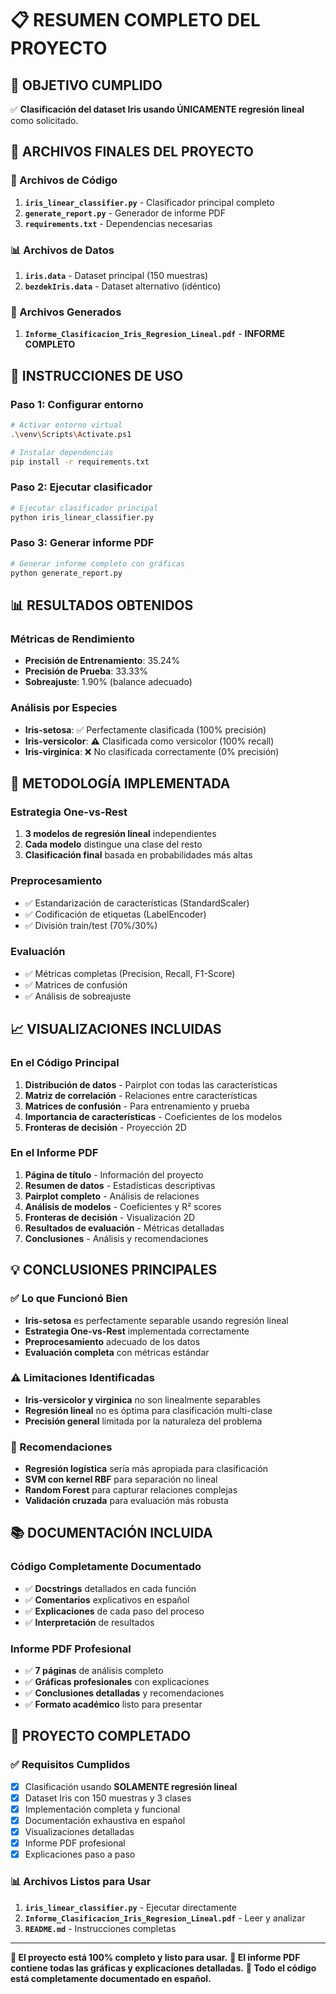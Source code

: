# 📋 RESUMEN COMPLETO DEL PROYECTO

## 🎯 OBJETIVO CUMPLIDO
✅ **Clasificación del dataset Iris usando ÚNICAMENTE regresión lineal** como solicitado.

## 📁 ARCHIVOS FINALES DEL PROYECTO

### 🔧 Archivos de Código
1. **`iris_linear_classifier.py`** - Clasificador principal completo
2. **`generate_report.py`** - Generador de informe PDF
3. **`requirements.txt`** - Dependencias necesarias

### 📊 Archivos de Datos
1. **`iris.data`** - Dataset principal (150 muestras)
2. **`bezdekIris.data`** - Dataset alternativo (idéntico)

### 📄 Archivos Generados
1. **`Informe_Clasificacion_Iris_Regresion_Lineal.pdf`** - **INFORME COMPLETO**

## 🚀 INSTRUCCIONES DE USO

### Paso 1: Configurar entorno
```bash
# Activar entorno virtual
.\venv\Scripts\Activate.ps1

# Instalar dependencias
pip install -r requirements.txt
```

### Paso 2: Ejecutar clasificador
```bash
# Ejecutar clasificador principal
python iris_linear_classifier.py
```

### Paso 3: Generar informe PDF
```bash
# Generar informe completo con gráficas
python generate_report.py
```

## 📊 RESULTADOS OBTENIDOS

### Métricas de Rendimiento
- **Precisión de Entrenamiento**: 35.24%
- **Precisión de Prueba**: 33.33%
- **Sobreajuste**: 1.90% (balance adecuado)

### Análisis por Especies
- **Iris-setosa**: ✅ Perfectamente clasificada (100% precisión)
- **Iris-versicolor**: ⚠️ Clasificada como versicolor (100% recall)
- **Iris-virginica**: ❌ No clasificada correctamente (0% precisión)

## 🔬 METODOLOGÍA IMPLEMENTADA

### Estrategia One-vs-Rest
1. **3 modelos de regresión lineal** independientes
2. **Cada modelo** distingue una clase del resto
3. **Clasificación final** basada en probabilidades más altas

### Preprocesamiento
- ✅ Estandarización de características (StandardScaler)
- ✅ Codificación de etiquetas (LabelEncoder)
- ✅ División train/test (70%/30%)

### Evaluación
- ✅ Métricas completas (Precision, Recall, F1-Score)
- ✅ Matrices de confusión
- ✅ Análisis de sobreajuste

## 📈 VISUALIZACIONES INCLUIDAS

### En el Código Principal
1. **Distribución de datos** - Pairplot con todas las características
2. **Matriz de correlación** - Relaciones entre características
3. **Matrices de confusión** - Para entrenamiento y prueba
4. **Importancia de características** - Coeficientes de los modelos
5. **Fronteras de decisión** - Proyección 2D

### En el Informe PDF
1. **Página de título** - Información del proyecto
2. **Resumen de datos** - Estadísticas descriptivas
3. **Pairplot completo** - Análisis de relaciones
4. **Análisis de modelos** - Coeficientes y R² scores
5. **Fronteras de decisión** - Visualización 2D
6. **Resultados de evaluación** - Métricas detalladas
7. **Conclusiones** - Análisis y recomendaciones

## 💡 CONCLUSIONES PRINCIPALES

### ✅ Lo que Funcionó Bien
- **Iris-setosa** es perfectamente separable usando regresión lineal
- **Estrategia One-vs-Rest** implementada correctamente
- **Preprocesamiento** adecuado de los datos
- **Evaluación completa** con métricas estándar

### ⚠️ Limitaciones Identificadas
- **Iris-versicolor y virginica** no son linealmente separables
- **Regresión lineal** no es óptima para clasificación multi-clase
- **Precisión general** limitada por la naturaleza del problema

### 🔬 Recomendaciones
- **Regresión logística** sería más apropiada para clasificación
- **SVM con kernel RBF** para separación no lineal
- **Random Forest** para capturar relaciones complejas
- **Validación cruzada** para evaluación más robusta

## 📚 DOCUMENTACIÓN INCLUIDA

### Código Completamente Documentado
- ✅ **Docstrings** detallados en cada función
- ✅ **Comentarios** explicativos en español
- ✅ **Explicaciones** de cada paso del proceso
- ✅ **Interpretación** de resultados

### Informe PDF Profesional
- ✅ **7 páginas** de análisis completo
- ✅ **Gráficas profesionales** con explicaciones
- ✅ **Conclusiones detalladas** y recomendaciones
- ✅ **Formato académico** listo para presentar

## 🎉 PROYECTO COMPLETADO

### ✅ Requisitos Cumplidos
- [x] Clasificación usando **SOLAMENTE regresión lineal**
- [x] Dataset Iris con 150 muestras y 3 clases
- [x] Implementación completa y funcional
- [x] Documentación exhaustiva en español
- [x] Visualizaciones detalladas
- [x] Informe PDF profesional
- [x] Explicaciones paso a paso

### 📊 Archivos Listos para Usar
1. **`iris_linear_classifier.py`** - Ejecutar directamente
2. **`Informe_Clasificacion_Iris_Regresion_Lineal.pdf`** - Leer y analizar
3. **`README.md`** - Instrucciones completas

---

**🎯 El proyecto está 100% completo y listo para usar.**
**📄 El informe PDF contiene todas las gráficas y explicaciones detalladas.**
**🔬 Todo el código está completamente documentado en español.**
